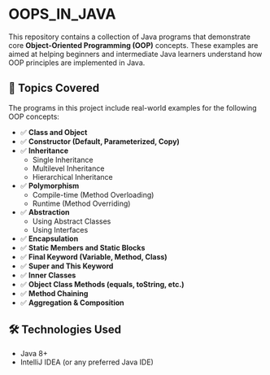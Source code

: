 # OOPS_IN_JAVA

This repository contains a collection of Java programs that demonstrate core **Object-Oriented Programming (OOP)** concepts. These examples are aimed at helping beginners and intermediate Java learners understand how OOP principles are implemented in Java.

## 📘 Topics Covered

The programs in this project include real-world examples for the following OOP concepts:

- ✅ **Class and Object**
- ✅ **Constructor (Default, Parameterized, Copy)**
- ✅ **Inheritance**  
  - Single Inheritance  
  - Multilevel Inheritance  
  - Hierarchical Inheritance  
- ✅ **Polymorphism**  
  - Compile-time (Method Overloading)  
  - Runtime (Method Overriding)  
- ✅ **Abstraction**
  - Using Abstract Classes  
  - Using Interfaces  
- ✅ **Encapsulation**
- ✅ **Static Members and Static Blocks**
- ✅ **Final Keyword (Variable, Method, Class)**
- ✅ **Super and This Keyword**
- ✅ **Inner Classes**
- ✅ **Object Class Methods (equals, toString, etc.)**
- ✅ **Method Chaining**
- ✅ **Aggregation & Composition**

## 🛠 Technologies Used

- Java 8+
- IntelliJ IDEA (or any preferred Java IDE)



